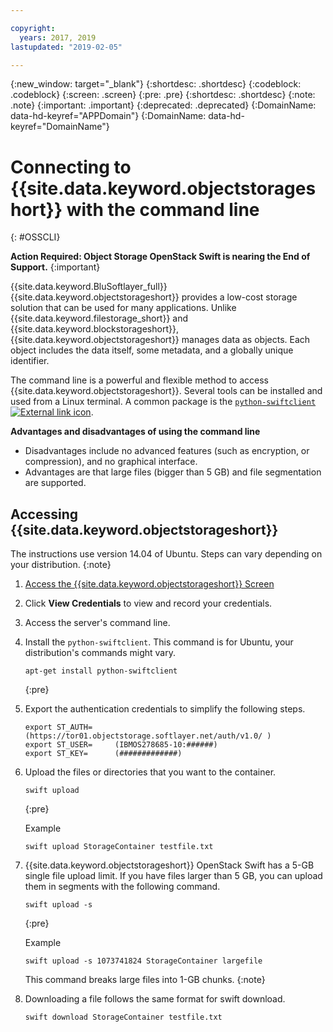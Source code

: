 ```yaml
---

copyright:
  years: 2017, 2019
lastupdated: "2019-02-05"

---
```

{:new_window: target="_blank"}
{:shortdesc: .shortdesc}
{:codeblock: .codeblock}
{:screen: .screen}
{:pre: .pre}
{:shortdesc: .shortdesc}
{:note: .note}
{:important: .important}
{:deprecated: .deprecated}
{:DomainName: data-hd-keyref="APPDomain"}
{:DomainName: data-hd-keyref="DomainName"}

# Connecting to {{site.data.keyword.objectstorageshort}} with the command line
{: #OSSCLI}

**Action Required: Object Storage OpenStack Swift is nearing the End of Support.**
{:important}

{{site.data.keyword.BluSoftlayer_full}} {{site.data.keyword.objectstorageshort}} provides a low-cost storage solution that can be used for many applications. Unlike {{site.data.keyword.filestorage_short}} and {{site.data.keyword.blockstorageshort}}, {{site.data.keyword.objectstorageshort}} manages data as objects. Each object includes the data itself, some metadata, and a globally unique identifier.

The command line is a powerful and flexible method to access {{site.data.keyword.objectstorageshort}}. Several tools can be installed and used from a Linux terminal. A common package is the [`python-swiftclient` ![External link icon](../../icons/launch-glyph.svg "External link icon")](https://pypi.python.org/pypi/python-swiftclient).

**Advantages and disadvantages of using the command line**
- Disadvantages include no advanced features (such as encryption, or compression), and no graphical interface.
- Advantages are that large files (bigger than 5 GB) and file segmentation are supported.

## Accessing {{site.data.keyword.objectstorageshort}}

The instructions use version 14.04 of Ubuntu. Steps can vary depending on your distribution.
{:note}

1. [Access the {{site.data.keyword.objectstorageshort}} Screen](interacting-in-portal.html)
2. Click **View Credentials** to view and record your credentials.
3. Access the server's command line.
4. Install the `python-swiftclient`. This command is for Ubuntu, your distribution's commands might vary.<br/>
   ```
   apt-get install python-swiftclient
   ```
   {:pre}

5. Export the authentication credentials to simplify the following steps.<br/>
   ```
   export ST_AUTH=     (https://tor01.objectstorage.softlayer.net/auth/v1.0/ )
   export ST_USER=     (IBMOS278685-10:######)
   export ST_KEY=      (#############)
   ```

6. Upload the files or directories that you want to the container.<br/>
   ```
   swift upload
   ```
   {:pre}

   Example
   ```
   swift upload StorageContainer testfile.txt
   ```

7. {{site.data.keyword.objectstorageshort}} OpenStack Swift has a 5-GB single file upload limit. If you have files larger than 5 GB, you can upload them in segments with the following command. <br/>
    ```
    swift upload -s
    ```
    {:pre}

    Example
    ```
    swift upload -s 1073741824 StorageContainer largefile
    ```

    This command breaks large files into 1-GB chunks.
    {:note}

8. Downloading a file follows the same format for swift download.<br/>

   ```
   swift download StorageContainer testfile.txt
   ```
